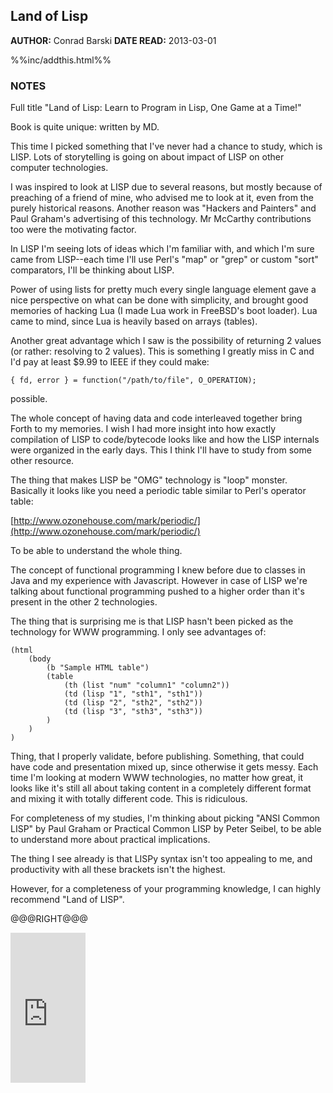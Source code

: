 Land of Lisp
---------------

**AUTHOR:** Conrad Barski 
**DATE READ:** 2013-03-01

%%inc/addthis.html%%

### NOTES ###

Full title "Land of Lisp: Learn to Program in Lisp, One Game at a Time!"

Book is quite unique: written by MD.

This time I picked something that I've never had a chance to study, which is
LISP. Lots of storytelling is going on about impact of LISP on other
computer technologies.

I was inspired to look at LISP due to several reasons, but mostly because of
preaching of a friend of mine, who advised me to look at it, even from the
purely historical reasons. Another reason was "Hackers and Painters" and
Paul Graham's advertising of this technology. Mr McCarthy contributions too
were the motivating factor.

In LISP I'm seeing lots of ideas which I'm familiar with, and which I'm sure
came from LISP--each time I'll use Perl's "map" or "grep" or custom "sort"
comparators, I'll be thinking about LISP.

Power of using lists for pretty much every single language element gave a
nice perspective on what can be done with simplicity, and brought good
memories of hacking Lua (I made Lua work in FreeBSD's boot loader). Lua came
to mind, since Lua is heavily based on arrays (tables).

Another great advantage which I saw is the possibility of returning 2 values
(or rather: resolving to 2 values). This is something I greatly miss in C
and I'd pay at least $9.99 to IEEE if they could make:

	{ fd, error } = function("/path/to/file", O_OPERATION);

possible.

The whole concept of having data and code interleaved together bring Forth
to my memories. I wish I had more insight into how exactly compilation of
LISP to code/bytecode looks like and how the LISP internals were organized
in the early days. This I think I'll have to study from some other resource.

The thing that makes LISP be "OMG" technology is "loop" monster. Basically
it looks like you need a periodic table similar to Perl's operator table:

[http://www.ozonehouse.com/mark/periodic/](http://www.ozonehouse.com/mark/periodic/)

To be able to understand the whole thing.

The concept of functional programming I knew before due to classes in Java
and my experience with Javascript. However in case of LISP we're talking
about functional programming pushed to a higher order than it's present in
the other 2 technologies.

The thing that is surprising me is that LISP hasn't been picked as the
technology for WWW programming. I only see advantages of:

	(html
		(body
			(b "Sample HTML table")
			(table
				(th (list "num" "column1" "column2"))
				(td (lisp "1", "sth1", "sth1"))
				(td (lisp "2", "sth2", "sth2"))
				(td (lisp "3", "sth3", "sth3"))
			)
		)
	)

Thing, that I properly validate, before publishing. Something, that could
have code and presentation mixed up, since otherwise it gets messy. Each
time I'm looking at modern WWW technologies, no matter how great, it looks
like it's still all about taking content in a completely different format
and mixing it with totally different code. This is ridiculous.

For completeness of my studies, I'm thinking about picking "ANSI Common
LISP" by Paul Graham or Practical Common LISP by Peter Seibel, to be able to
understand more about practical implications.

The thing I see already is that LISPy syntax isn't too appealing to me, and
productivity with all these brackets isn't the highest.

However, for a completeness of your programming knowledge, I can highly
recommend "Land of LISP".

@@@RIGHT@@@

<iframe src="http://rcm.amazon.com/e/cm?lt1=_blank&bc1=FFFFFF&IS2=1&npa=1&bg1=FFFFFF&fc1=000000&lc1=FF0000&t=wojcadamkoszh-20&o=1&p=8&l=as4&m=amazon&f=ifr&ref=ss_til&asins=1593272812" style="width:120px;height:240px;" scrolling="no" marginwidth="0" marginheight="0" frameborder="0"></iframe>

